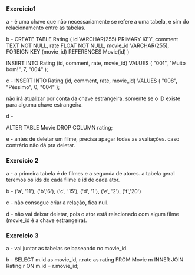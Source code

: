 

### Exercicio1

a - é uma chave que não necessariamente se refere a uma tabela, e sim do relacionamento entre as tabelas.

b - 
CREATE TABLE Rating (
		id VARCHAR(255) PRIMARY KEY,
    comment TEXT NOT NULL,
		rate FLOAT NOT NULL,
    movie_id VARCHAR(255),
    FOREIGN KEY (movie_id) REFERENCES Movie(id)
)

INSERT INTO Rating (id, comment, rate, movie_id) 
VALUES (
		"001",
    "Muito bom!",
    7,
		"004"
);

c - 
INSERT INTO Rating (id, comment, rate, movie_id) 
VALUES (
		"008",
    "Péssimo",
    0,
		"004"
);

não irá atualizar por conta da chave estrangeira. somente se o ID existe para alguma chave estrangeira.

d - 

ALTER TABLE Movie DROP COLUMN rating;

e - antes de deletar um filme, precisa apagar todas as avaliações.
caso contrário não dá pra deletar.

### Exercicio 2

a - a primeira tabela é de filmes e a segunda de atores. a tabela geral teremos os ids de cada filme e id de cada ator.

b - ('a', '11'), ('b','6'), ('c', '15'), ('d', '1'), ('e', '2'), ('f','20')

c - não consegue criar a relação, fica null.

d - não vai deixar deletar, pois o ator está relacionado com algum filme (movie_id é a chave estrangeira). 


### Exercicio 3

a - vai juntar as tabelas se baseando no movie_id.

b - SELECT m.id as movie_id, r.rate as rating FROM Movie m
INNER JOIN Rating r ON m.id = r.movie_id;

